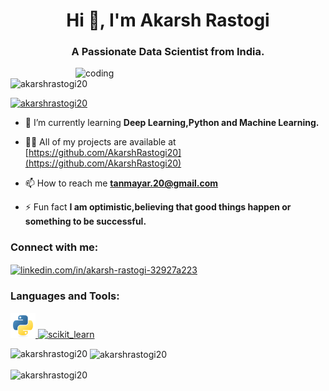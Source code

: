 <h1 align="center">Hi 👋, I'm Akarsh Rastogi</h1>

<h3 align="center">A Passionate Data Scientist from India.</h3>

<img align="right" alt="coding" width="400" src="https://user-images.githubusercontent.com/55389276/140866485-8fb1c876-9a8f-4d6a-98dc-08c4981eaf70.gif">

<p align="left"> <img src="https://komarev.com/ghpvc/?username=akarshrastogi20&label=Profile%20views&color=0e75b6&style=flat" alt="akarshrastogi20" /> </p>

<p align="left"> <a href="https://github.com/ryo-ma/github-profile-trophy"><img src="https://github-profile-trophy.vercel.app/?username=akarshrastogi20" alt="akarshrastogi20" /></a> </p>

- 🌱 I’m currently learning **Deep Learning,Python and Machine Learning.**

- 👨‍💻 All of my projects are available at [https://github.com/AkarshRastogi20](https://github.com/AkarshRastogi20)

- 📫 How to reach me **tanmayar.20@gmail.com**

- ⚡ Fun fact **I am optimistic,believing that good things happen or something to be successful.**

<h3 align="left">Connect with me:</h3>
<p align="left">
<a href="https://linkedin.com/in/linkedin.com/in/akarsh-rastogi-32927a223" target="blank"><img align="center" src="https://raw.githubusercontent.com/rahuldkjain/github-profile-readme-generator/master/src/images/icons/Social/linked-in-alt.svg" alt="linkedin.com/in/akarsh-rastogi-32927a223" height="30" width="40" /></a>
</p>

<h3 align="left">Languages and Tools:</h3>
<p align="left"> <a href="https://www.python.org" target="_blank" rel="noreferrer"> <img src="https://raw.githubusercontent.com/devicons/devicon/master/icons/python/python-original.svg" alt="python" width="40" height="40"/> </a> <a href="https://scikit-learn.org/" target="_blank" rel="noreferrer"> <img src="https://upload.wikimedia.org/wikipedia/commons/0/05/Scikit_learn_logo_small.svg" alt="scikit_learn" width="40" height="40"/> </a> </p>

<p><img align="left" src="https://github-readme-stats.vercel.app/api/top-langs?username=akarshrastogi20&show_icons=true&locale=en&layout=compact" alt="akarshrastogi20" /></p>

<p>&nbsp;<img align="center" src="https://github-readme-stats.vercel.app/api?username=akarshrastogi20&show_icons=true&locale=en" alt="akarshrastogi20" /></p>

<p><img align="center" src="https://github-readme-streak-stats.herokuapp.com/?user=akarshrastogi20&" alt="akarshrastogi20" /></p>
